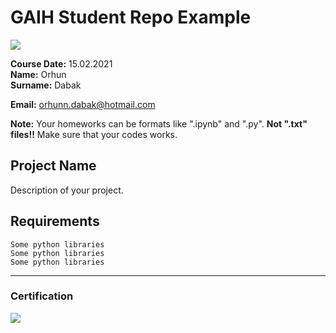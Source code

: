 # GAIH Student Repo Example
![](img/logo.png)

**Course Date:** 15.02.2021  
**Name:** Orhun  
**Surname:** Dabak 

**Email:** orhunn.dabak@hotmail.com

**Note:** Your homeworks can be formats like ".ipynb" and ".py". **Not ".txt" files!!** Make sure that your codes works.  

## Project Name
Description of your project.

## Requirements
```
Some python libraries
Some python libraries
Some python libraries
```
---

### Certification
![](img/certificate_ex.png)


